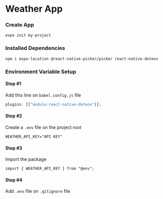 # Weather App

### Create App

```
expo init my-project
```

### Installed Dependencies

```
npm i expo-location @react-native-picker/picker react-native-dotenv
```

### Environment Variable Setup

#### Step #1

Add this line on `babel.config.js` file

```javascript
plugins: [["module:react-native-dotenv"]];
```

#### Step #2

Create a `.env` file on the project root

```
WEATHER_API_KEY="API KEY"
```

#### Step #3

Import the package

```
import { WEATHER_API_KEY } from "@env";
```

#### Step #4

Add `.env` file on `.gitignore` file
